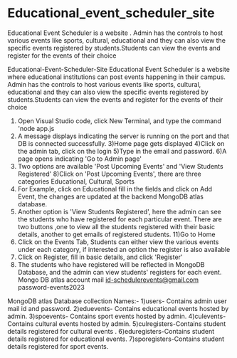 # Educational_event_scheduler_site
Educational Event Scheduler is a website . Admin has the controls to host various events like sports, cultural, educational and they can also view the specific events registered by students.Students can view the events and register for the events of their choice

Educational-Event-Scheduler-Site
Educational Event Scheduler is a website where educational institutions can post events happening in their campus. Admin has the controls to host various events like sports, cultural, educational and they can also view the specific events registered by students.Students can view the events and register for the events of their choice

1.  Open Visual Studio code, click New Terminal, and type the command 'node app.js
2.  A message displays indicating the server is running on the port and that DB is connected successfully. 3)Home page gets displayed 4)Click on the admin tab, click on the login 5)Type in the email and password. 6)A page opens indicating 'Go to Admin page'
3.  Two options are available 'Post Upcoming Events' and 'View Students Registered' 8)Click on 'Post Upcoming Events', there are three categories Educational, Cultural, Sports
4.  For Example, click on Educational fill in the fields and click on Add Event, the changes are updated at the backend MongoDB atlas database.
5.  Another option is 'View Students Registered', here the admin can see the students who have registered for each particular event. There are two buttons ,one to view all the students registered with their basic details, another to get emails of registered students. 11)Go to Home
6.  Click on the Events Tab, Students can either view the various events under each category, if interested an option the register is also available
7. Click on Register, fill in basic details, and click 'Register'
8.  The students who have registered will be reflected in MongoDB Database, and the admin can view students' registers for each event.
Mongo DB atlas account mail id-schedulerevents@gmail.com password-events2023

MongoDB atlas Database collection Names:- 1)users- Contains admin user mail id and password. 2)eduevents- Contains educational events hosted by admin. 3)spoevents- Contains sport events hosted by admin. 4)culevents-Contains cultural events hosted by admin. 5)culregisters-Contains student details registered for cultural events . 6)eduregisters-Contains student details registered for educational events. 7)sporegisters-Contains student details registered for sport events.
